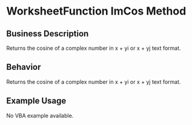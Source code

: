 # WorksheetFunction ImCos Method

## Business Description
Returns the cosine of a complex number in x + yi or x + yj text format.

## Behavior
Returns the cosine of a complex number in x + yi or x + yj text format.

## Example Usage
No VBA example available.
